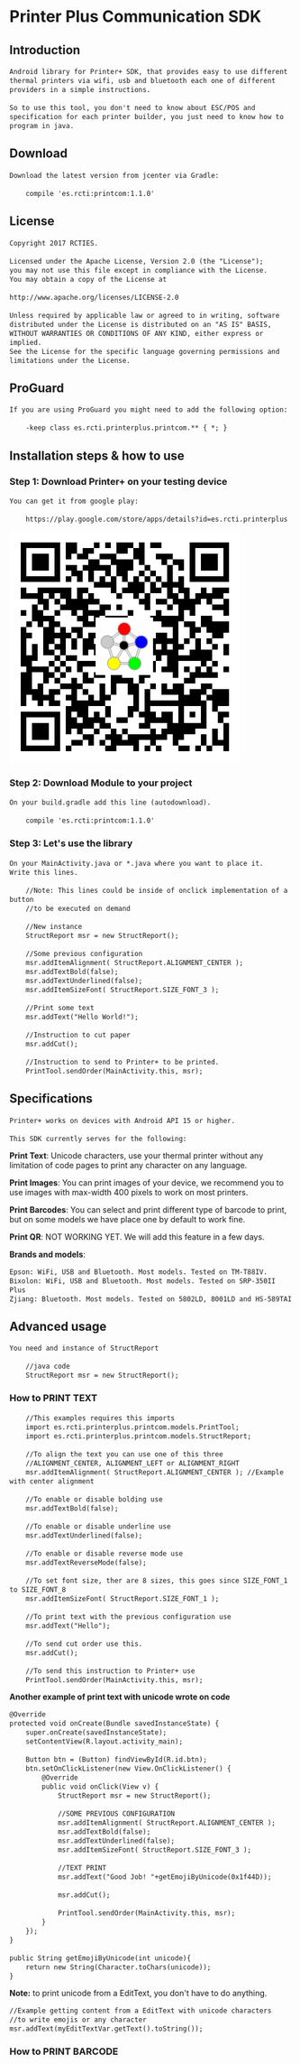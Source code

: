 # Printer Plus Communication SDK

## Introduction

	Android library for Printer+ SDK, that provides easy to use different 
	thermal printers via wifi, usb and bluetooth each one of different 
	providers in a simple instructions.
	
	So to use this tool, you don't need to know about ESC/POS and 
	specification for each printer builder, you just need to know how to 
	program in java.

## Download

	Download the latest version from jcenter via Gradle:

		compile 'es.rcti:printcom:1.1.0'

## License

	Copyright 2017 RCTIES.

	Licensed under the Apache License, Version 2.0 (the "License");
	you may not use this file except in compliance with the License.
	You may obtain a copy of the License at

   	http://www.apache.org/licenses/LICENSE-2.0

	Unless required by applicable law or agreed to in writing, software
	distributed under the License is distributed on an "AS IS" BASIS,
	WITHOUT WARRANTIES OR CONDITIONS OF ANY KIND, either express or implied.
	See the License for the specific language governing permissions and
	limitations under the License.
	
## ProGuard

	If you are using ProGuard you might need to add the following option:

		-keep class es.rcti.printerplus.printcom.** { *; }

## Installation steps & how to use

### Step 1: Download Printer+ on your testing device

	You can get it from google play: 

		https://play.google.com/store/apps/details?id=es.rcti.printerplus

![Download Link](/img/qr_download.png)

### Step 2: Download Module to your project

	On your build.gradle add this line (autodownload).

		compile 'es.rcti:printcom:1.1.0'

### Step 3: Let's use the library

	On your MainActivity.java or *.java where you want to place it.
	Write this lines.

		//Note: This lines could be inside of onclick implementation of a button
		//to be executed on demand

		//New instance
		StructReport msr = new StructReport();

        //Some previous configuration
        msr.addItemAlignment( StructReport.ALIGNMENT_CENTER );
        msr.addTextBold(false);
        msr.addTextUnderlined(false);
        msr.addItemSizeFont( StructReport.SIZE_FONT_3 );

        //Print some text
        msr.addText("Hello World!");

        //Instruction to cut paper
        msr.addCut();

        //Instruction to send to Printer+ to be printed.
        PrintTool.sendOrder(MainActivity.this, msr);

## Specifications
	
	Printer+ works on devices with Android API 15 or higher.

	This SDK currently serves for the following:

**Print Text**: 	Unicode characters, use your thermal printer without any limitation 
of code pages to print any character on any language.

**Print Images**: You can print images of your device, we recommend you to use images 
with max-width 400 pixels to work on most printers.

**Print Barcodes**: You can select and print different type of barcode to print, but 
on some models we have place one by default to work fine.

**Print QR**: NOT WORKING YET. We will add this feature in a few days.

**Brands and models**:

	Epson: WiFi, USB and Bluetooth. Most models. Tested on TM-T88IV.
	Bixolon: WiFi, USB and Bluetooth. Most models. Tested on SRP-350II Plus
	Zjiang: Bluetooth. Most models. Tested on 5802LD, 8001LD and HS-589TAI

## Advanced usage

	You need and instance of StructReport

		//java code
		StructReport msr = new StructReport();
	
### How to PRINT TEXT

		//This examples requires this imports
		import es.rcti.printerplus.printcom.models.PrintTool;
		import es.rcti.printerplus.printcom.models.StructReport;

		//To align the text you can use one of this three
		//ALIGNMENT_CENTER, ALIGNMENT_LEFT or ALIGNMENT_RIGHT
		msr.addItemAlignment( StructReport.ALIGNMENT_CENTER ); //Example with center alignment

		//To enable or disable bolding use
		msr.addTextBold(false);

		//To enable or disable underline use
		msr.addTextUnderlined(false);

		//To enable or disable reverse mode use
		msr.addTextReverseMode(false);

		//To set font size, ther are 8 sizes, this goes since SIZE_FONT_1 to SIZE_FONT_8
		msr.addItemSizeFont( StructReport.SIZE_FONT_1 );

		//To print text with the previous configuration use
		msr.addText("Hello");

		//To send cut order use this.
		msr.addCut();

		//To send this instruction to Printer+ use
		PrintTool.sendOrder(MainActivity.this, msr);



**Another example of print text with unicode wrote on code**

    @Override
    protected void onCreate(Bundle savedInstanceState) {
        super.onCreate(savedInstanceState);
        setContentView(R.layout.activity_main);

        Button btn = (Button) findViewById(R.id.btn);
        btn.setOnClickListener(new View.OnClickListener() {
            @Override
            public void onClick(View v) {
                StructReport msr = new StructReport();

                //SOME PREVIOUS CONFIGURATION
                msr.addItemAlignment( StructReport.ALIGNMENT_CENTER );
                msr.addTextBold(false);
                msr.addTextUnderlined(false);
                msr.addItemSizeFont( StructReport.SIZE_FONT_3 );

                //TEXT PRINT
                msr.addText("Good Job! "+getEmojiByUnicode(0x1f44D));

                msr.addCut();

                PrintTool.sendOrder(MainActivity.this, msr);
            }
        });
    }

    public String getEmojiByUnicode(int unicode){
        return new String(Character.toChars(unicode));
    }		

**Note:** to print unicode from a EditText, you don't have to do anything.

	//Example getting content from a EditText with unicode characters
	//to write emojis or any character
	msr.addText(myEditTextVar.getText().toString());


### How to PRINT BARCODE




